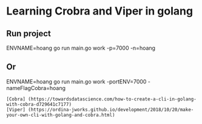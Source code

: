 # Learning Crobra and Viper in golang

## Run project
ENVNAME=hoang go run main.go work -p=7000 -n=hoang
## Or
ENVNAME=hoang go run main.go work -portENV=7000 -nameFlagCobra=hoang

```
[Cobra] (https://towardsdatascience.com/how-to-create-a-cli-in-golang-with-cobra-d729641c7177)
[Viper] (https://ordina-jworks.github.io/development/2018/10/20/make-your-own-cli-with-golang-and-cobra.html)
```
